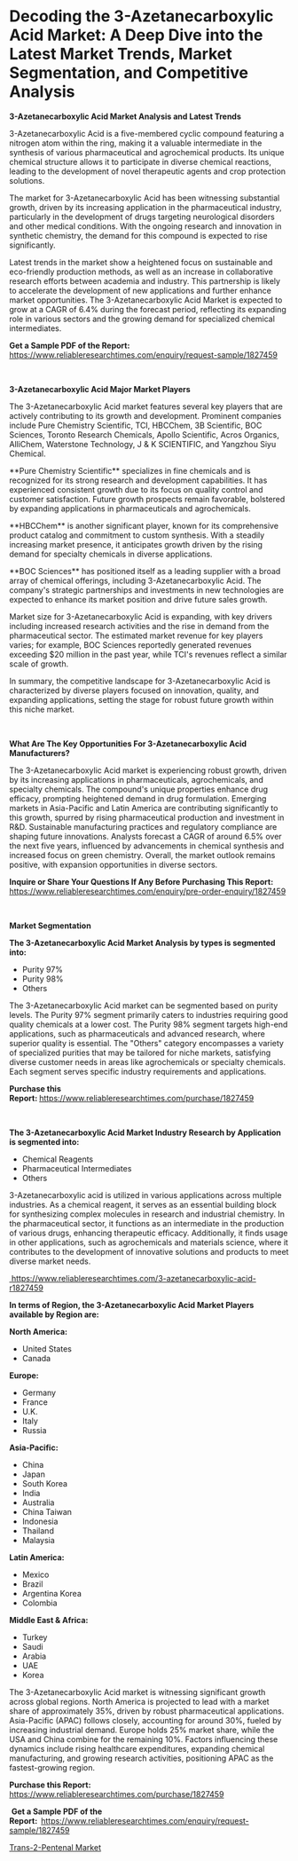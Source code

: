 <p><h1>Decoding the 3-Azetanecarboxylic Acid Market: A Deep Dive into the Latest Market Trends, Market Segmentation, and Competitive Analysis</h1></p><p><strong>3-Azetanecarboxylic Acid Market Analysis and Latest Trends</strong></p>
<p><p>3-Azetanecarboxylic Acid is a five-membered cyclic compound featuring a nitrogen atom within the ring, making it a valuable intermediate in the synthesis of various pharmaceutical and agrochemical products. Its unique chemical structure allows it to participate in diverse chemical reactions, leading to the development of novel therapeutic agents and crop protection solutions.</p><p>The market for 3-Azetanecarboxylic Acid has been witnessing substantial growth, driven by its increasing application in the pharmaceutical industry, particularly in the development of drugs targeting neurological disorders and other medical conditions. With the ongoing research and innovation in synthetic chemistry, the demand for this compound is expected to rise significantly.</p><p>Latest trends in the market show a heightened focus on sustainable and eco-friendly production methods, as well as an increase in collaborative research efforts between academia and industry. This partnership is likely to accelerate the development of new applications and further enhance market opportunities. The 3-Azetanecarboxylic Acid Market is expected to grow at a CAGR of 6.4% during the forecast period, reflecting its expanding role in various sectors and the growing demand for specialized chemical intermediates.</p></p>
<p><strong>Get a Sample PDF of the Report:&nbsp;</strong> <a href="https://www.reliableresearchtimes.com/enquiry/request-sample/1827459?utm_campaign=3252&utm_medium=2&utm_source=Github&utm_content=ia&utm_term=03042025&utm_id=3-azetanecarboxylic-acid">https://www.reliableresearchtimes.com/enquiry/request-sample/1827459</a></p>
<p>&nbsp;</p>
<p><strong>3-Azetanecarboxylic Acid Major Market Players</strong></p>
<p><p>The 3-Azetanecarboxylic Acid market features several key players that are actively contributing to its growth and development. Prominent companies include Pure Chemistry Scientific, TCI, HBCChem, 3B Scientific, BOC Sciences, Toronto Research Chemicals, Apollo Scientific, Acros Organics, AlliChem, Waterstone Technology, J & K SCIENTIFIC, and Yangzhou Siyu Chemical.</p><p>**Pure Chemistry Scientific** specializes in fine chemicals and is recognized for its strong research and development capabilities. It has experienced consistent growth due to its focus on quality control and customer satisfaction. Future growth prospects remain favorable, bolstered by expanding applications in pharmaceuticals and agrochemicals.</p><p>**HBCChem** is another significant player, known for its comprehensive product catalog and commitment to custom synthesis. With a steadily increasing market presence, it anticipates growth driven by the rising demand for specialty chemicals in diverse applications.</p><p>**BOC Sciences** has positioned itself as a leading supplier with a broad array of chemical offerings, including 3-Azetanecarboxylic Acid. The company's strategic partnerships and investments in new technologies are expected to enhance its market position and drive future sales growth.</p><p>Market size for 3-Azetanecarboxylic Acid is expanding, with key drivers including increased research activities and the rise in demand from the pharmaceutical sector. The estimated market revenue for key players varies; for example, BOC Sciences reportedly generated revenues exceeding $20 million in the past year, while TCI's revenues reflect a similar scale of growth.</p><p>In summary, the competitive landscape for 3-Azetanecarboxylic Acid is characterized by diverse players focused on innovation, quality, and expanding applications, setting the stage for robust future growth within this niche market.</p></p>
<p>&nbsp;</p>
<p><strong>What Are The Key Opportunities For 3-Azetanecarboxylic Acid Manufacturers?</strong></p>
<p><p>The 3-Azetanecarboxylic Acid market is experiencing robust growth, driven by its increasing applications in pharmaceuticals, agrochemicals, and specialty chemicals. The compound's unique properties enhance drug efficacy, prompting heightened demand in drug formulation. Emerging markets in Asia-Pacific and Latin America are contributing significantly to this growth, spurred by rising pharmaceutical production and investment in R&D. Sustainable manufacturing practices and regulatory compliance are shaping future innovations. Analysts forecast a CAGR of around 6.5% over the next five years, influenced by advancements in chemical synthesis and increased focus on green chemistry. Overall, the market outlook remains positive, with expansion opportunities in diverse sectors.</p></p>
<p><strong>Inquire or Share Your Questions If Any Before Purchasing This Report:</strong> <a href="https://www.reliableresearchtimes.com/enquiry/pre-order-enquiry/1827459?utm_campaign=3252&utm_medium=2&utm_source=Github&utm_content=ia&utm_term=03042025&utm_id=3-azetanecarboxylic-acid">https://www.reliableresearchtimes.com/enquiry/pre-order-enquiry/1827459</a></p>
<p>&nbsp;</p>
<p><strong>Market Segmentation</strong></p>
<p><strong>The 3-Azetanecarboxylic Acid Market Analysis by types is segmented into:</strong></p>
<p><ul><li>Purity 97%</li><li>Purity 98%</li><li>Others</li></ul></p>
<p><p>The 3-Azetanecarboxylic Acid market can be segmented based on purity levels. The Purity 97% segment primarily caters to industries requiring good quality chemicals at a lower cost. The Purity 98% segment targets high-end applications, such as pharmaceuticals and advanced research, where superior quality is essential. The "Others" category encompasses a variety of specialized purities that may be tailored for niche markets, satisfying diverse customer needs in areas like agrochemicals or specialty chemicals. Each segment serves specific industry requirements and applications.</p></p>
<p><strong>Purchase this Report:&nbsp;</strong><a href="https://www.reliableresearchtimes.com/purchase/1827459?utm_campaign=3252&utm_medium=2&utm_source=Github&utm_content=ia&utm_term=03042025&utm_id=3-azetanecarboxylic-acid">https://www.reliableresearchtimes.com/purchase/1827459</a></p>
<p>&nbsp;</p>
<p><strong>The 3-Azetanecarboxylic Acid Market Industry Research by Application is segmented into:</strong></p>
<p><ul><li>Chemical Reagents</li><li>Pharmaceutical Intermediates</li><li>Others</li></ul></p>
<p><p>3-Azetanecarboxylic acid is utilized in various applications across multiple industries. As a chemical reagent, it serves as an essential building block for synthesizing complex molecules in research and industrial chemistry. In the pharmaceutical sector, it functions as an intermediate in the production of various drugs, enhancing therapeutic efficacy. Additionally, it finds usage in other applications, such as agrochemicals and materials science, where it contributes to the development of innovative solutions and products to meet diverse market needs.</p></p>
<p><a href="https://www.reliableresearchtimes.com/3-azetanecarboxylic-acid-r1827459?utm_campaign=3252&utm_medium=2&utm_source=Github&utm_content=ia&utm_term=03042025&utm_id=3-azetanecarboxylic-acid">&nbsp;https://www.reliableresearchtimes.com/3-azetanecarboxylic-acid-r1827459</a></p>
<p><strong>In terms of Region, the 3-Azetanecarboxylic Acid Market Players available by Region are:</strong></p>
<p>
    <p> <strong> North America: </strong>
        <ul>
            <li>United States</li>
            <li>Canada</li>
        </ul>
        </p> 
    <p> <strong> Europe: </strong>
        <ul>
            <li>Germany</li>
            <li>France</li>
            <li>U.K.</li>
            <li>Italy</li>
            <li>Russia</li>
        </ul>
        </p> 
    <p> <strong> Asia-Pacific: </strong>
        <ul>
            <li>China</li>
            <li>Japan</li>
            <li>South Korea</li>
            <li>India</li>
            <li>Australia</li>
            <li>China Taiwan</li>
            <li>Indonesia</li>
            <li>Thailand</li>
            <li>Malaysia</li>
        </ul>
        </p> 
    <p> <strong> Latin America: </strong>
        <ul>
            <li>Mexico</li>
            <li>Brazil</li>
            <li>Argentina Korea</li>
            <li>Colombia</li>
        </ul>
        </p> 
    <p> <strong> Middle East & Africa: </strong>
        <ul>
            <li>Turkey</li>
            <li>Saudi</li>
            <li>Arabia</li>
            <li>UAE</li>
            <li>Korea</li>
        </ul>
    </p>
    </p>
<p><p>The 3-Azetanecarboxylic Acid market is witnessing significant growth across global regions. North America is projected to lead with a market share of approximately 35%, driven by robust pharmaceutical applications. Asia-Pacific (APAC) follows closely, accounting for around 30%, fueled by increasing industrial demand. Europe holds 25% market share, while the USA and China combine for the remaining 10%. Factors influencing these dynamics include rising healthcare expenditures, expanding chemical manufacturing, and growing research activities, positioning APAC as the fastest-growing region.</p></p>
<p><strong>Purchase this Report: </strong><a href="https://www.reliableresearchtimes.com/purchase/1827459?utm_campaign=3252&utm_medium=2&utm_source=Github&utm_content=ia&utm_term=03042025&utm_id=3-azetanecarboxylic-acid">https://www.reliableresearchtimes.com/purchase/1827459</a></p>
<p>&nbsp;<strong>Get a Sample PDF of the Report:&nbsp;&nbsp;</strong><a href="https://www.reliableresearchtimes.com/enquiry/request-sample/1827459?utm_campaign=3252&utm_medium=2&utm_source=Github&utm_content=ia&utm_term=03042025&utm_id=3-azetanecarboxylic-acid">https://www.reliableresearchtimes.com/enquiry/request-sample/1827459</a></p>
<p><strong></strong></p>
<p><p><a href="https://github.com/nacrehuipie/Market-Research-Report-List-1/blob/main/trans-2-pentenal-market.md?utm_campaign=3252&utm_medium=2&utm_source=Github&utm_content=ia&utm_term=03042025&utm_id=3-azetanecarboxylic-acid">Trans-2-Pentenal Market</a></p></p>